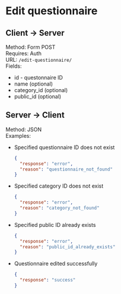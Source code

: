 # Edit questionnaire

## Client -> Server
Method: Form POST  
Requires: Auth  
URL: `/edit-questionnaire/`  
Fields:  
* id - questonnaire ID
* name (optional)
* category_id (optional)
* public_id (optional)

## Server -> Client
Method: JSON  
Examples:  
* Specified questionnaire ID does not exist

  ```json
  {
    "response": "error",
    "reason": "questionnaire_not_found"
  }
  ```

* Specified category ID does not exist

  ```json
  {
    "response": "error",
    "reason": "category_not_found"
  }
  ```

* Specified public ID already exists

  ```json
  {
    "response": "error",
    "reason": "public_id_already_exists"
  }
  ```

* Questionnaire edited successfully

  ```json
  {
    "response": "success"
  }
  ```

